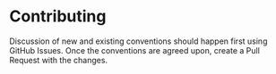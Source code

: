 Contributing
============

Discussion of new and existing conventions should happen first using GitHub
Issues. Once the conventions are agreed upon, create a Pull Request with the
changes.